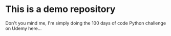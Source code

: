 # This is a demo repository #

Don't you mind me, I'm simply doing the 100 days of code Python challenge on Udemy here...